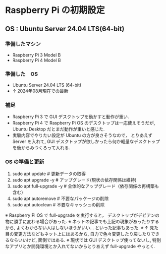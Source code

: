 # Raspberry Pi の初期設定
## OS : Ubuntu Server 24.04 LTS(64-bit)

### 準備したマシン
+ Raspberry Pi 3 Model B
+ Raspberry Pi 4 Model B

### 準備した　OS
+ Ubuntu Server 24.04 LTS (64-bit)
+ ↑ 2024年08月現在での最新

### 補足
+ Raspberry Pi 3 で GUI デスクトップを動かすと動作が重い.
+ Raspberry Pi 4 で Raspberry Pi OS のデスクトップは一応使えそうだが, Ubuntu Desktop だとまだ動作が重いと感じた.
+ 実験内容でやりたい設定が Ubuntu の方が良さそうなので， とりあえず Server を入れて, GUI デスクトップが欲しかったら何か軽量なデスクトップを後からみつくろって入れる.

### OS の準備と更新
1. sudo apt update            # 更新データの取得
2. sudo apt upgrade -y        # アップグレード(現状の依存関係は維持)
3. sudo apt full-upgrade -y   # 全体的なアップグレード（依存関係の再構築も含む）
4. sudo apt autoremove        # 不要なパッケージの削除
5. sudo apt autoclean         # 不要なキャッシュの削除

※ Raspberry Pi OS で full-upgrade を実行すると， デスクトップがデビアンの物に勝手に変わる場合があった.
※ ネットの記事でも上記の現象があったりするから, よくわからない人はしないほうがいい... といった記事もあった.
※ ↑ 見た目の変更方法などもネット上にはあるから, 自力で色々変更したり戻したりできるならいいけど, 面倒ではある.
※ 現状では GUI デスクトップ使ってないし, 特別なアプリとか開発環境とか入れてないからとりあえず full-upgrade やっとく. 
